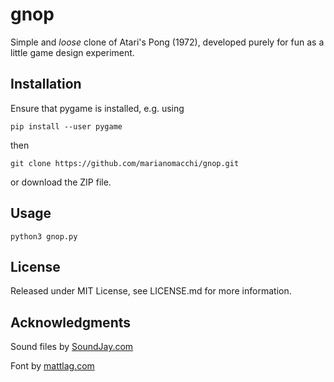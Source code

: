 # gnop

Simple and _loose_ clone of Atari's Pong (1972), developed purely for fun as a little game design experiment.

## Installation

Ensure that pygame is installed, e.g. using

```
pip install --user pygame
```

then

```
git clone https://github.com/marianomacchi/gnop.git
```

or download the ZIP file.

## Usage

```
python3 gnop.py
```

## License

Released under MIT License, see LICENSE.md for more information.

## Acknowledgments

Sound files by [SoundJay.com](SoundJay.com)

Font by [mattlag.com](mattlag.com)
